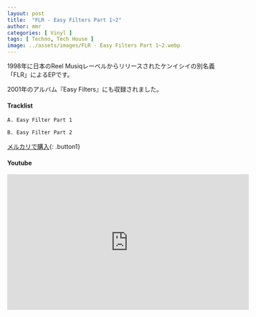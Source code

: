 ```yaml
---
layout: post
title:  "FLR - Easy Filters Part 1~2"
author: mmr
categories: [ Vinyl ]
tags: [ Techno, Tech House ]
image: ../assets/images/FLR - Easy Filters Part 1~2.webp
---
```


1998年に日本のReel Musiqレーベルからリリースされたケンイシイの別名義「FLR」によるEPです。

2001年のアルバム『Easy Filters』にも収録されました。

#### Tracklist
```md
A. Easy Filter Part 1

B. Easy Filter Part 2
```

[メルカリで購入](https://jp.mercari.com/item/m66543107278?afid=6142608987){: .button1}

#### Youtube
<iframe width="560" height="315" src="https://www.youtube.com/embed/gzQ1C8JyuLM?si=FgyHr7lX-Yz6Ae_E" title="YouTube video player" frameborder="0" allow="accelerometer; autoplay; clipboard-write; encrypted-media; gyroscope; picture-in-picture; web-share" referrerpolicy="strict-origin-when-cross-origin" allowfullscreen></iframe>